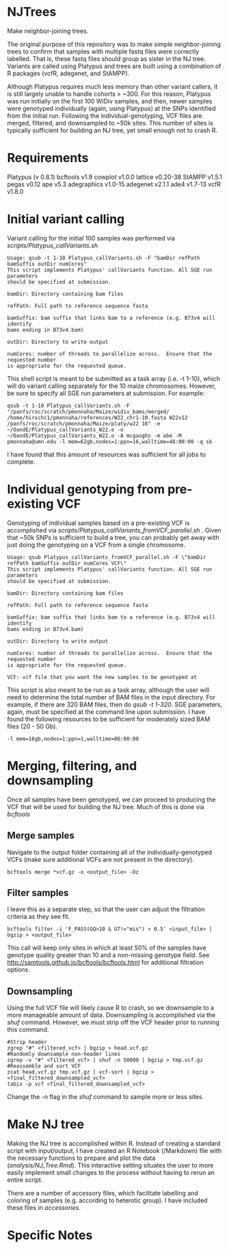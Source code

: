 # NJTrees
Make neighbor-joining trees.

The original purpose of this repository was to make simple neighbor-joining trees to confirm that samples with multiple fastq files were correctly labelled.  That is, these fastq files should group as sister in the NJ tree.  Variants are called using Platypus and trees are built using a combination of R packages (vcfR, adegenet, and StAMPP).

Although Platypus requires much less memory than other variant callers, it is still largely unable to handle cohorts > ~300.  For this reason, Platypus was run initially on the first 100 WiDiv samples, and then, newer samples were genotyped individually (again, using Platypus) at the SNPs identified from the initial run.  Following the individual-genotyping, VCF files are merged, filtered, and downsampled to ~50k sites.  This number of sites is typically sufficient for building an NJ tree, yet small enough not to crash R.

# Requirements
Platypus (v 0.8.1)
bcftools v1.9
cowplot v1.0.0
lattice v0.20-38
StAMPP  v1.5.1               
pegas v0.12 
ape v5.3
adegraphics v1.0-15
adegenet v2.1.1
ade4 v1.7-13
vcfR v1.8.0

# Initial variant calling
Variant calling for the initial 100 samples was performed via *scripts/Platypus_callVariants.sh* 

    Usage: qsub -t 1-10 Platypus_callVariants.sh -F "bamDir refPath bamSuffix outDir numCores"
    This script implements Platypus' callVariants function. All SGE run parameters
    should be specified at submission.

    bamDir: Directory containing bam files

    refPath: Full path to reference sequence fasta

    bamSuffix: bam suffix that links bam to a reference (e.g. B73v4 will identify
    bams ending in B73v4.bam)

    outDir: Directory to write output

    numCores: number of threads to parallelize across.  Ensure that the requested number
    is appropriate for the requested queue.

This shell script is meant to be submitted as a task array (i.e. -t 1-10), which will do variant calling separately for the 10 maize chromosomes.  However, be sure to specify all SGE run parameters at submission.  For example:

    qsub -t 1-10 Platypus_callVariants.sh -F "/panfs/roc/scratch/pmonnaha/Maize/widiv_bams/merged/ /home/hirschc1/pmonnaha/references/W22_chr1-10.fasta W22v12 /panfs/roc/scratch/pmonnaha/Maize/platy/w22 16" -e ~/OandE/Platypus_callVariants_W22.e -o ~/OandE/Platypus_callVariants_W22.o -A mcgaughs -m abe -M pmonnaha@umn.edu -l mem=62gb,nodes=1:ppn=16,walltime=48:00:00 -q sb
    
I have found that this amount of resources was sufficient for all jobs to complete.

# Individual genotyping from pre-existing VCF
Genotyping of individual samples based on a pre-existing VCF is accomplished via *scripts/Platypus_callVariants_fromVCF_parallel.sh* . Given that ~50k SNPs is sufficient to build a tree, you can probably get away with just doing the genotyping on a VCF from a single chromosome.

    Usage: qsub Platypus_callVariants_fromVCF_parallel.sh -F \"bamDir refPath bamSuffix outDir numCores VCF\"
    This script implements Platypus' callVariants function. All SGE run parameters
    should be specified at submission.

    bamDir: Directory containing bam files

    refPath: Full path to reference sequence fasta

    bamSuffix: bam suffix that links bam to a reference (e.g. B73v4 will identify
    bams ending in B73v4.bam)

    outDir: Directory to write output

    numCores: number of threads to parallelize across.  Ensure that the requested number
    is appropriate for the requested queue.

    VCF: vcf file that you want the new samples to be genotyped at
    
This script is also meant to be run as a task array, although the user will need to determine the total number of BAM files in the input directory.  For example, if there are 320 BAM files, then do *qsub -t 1-320*.  SGE parameters, again, must be specified at the command line upon submission.  I have found the following resources to be sufficient for moderately sized BAM files (20 - 50 Gb). 

    -l mem=16gb,nodes=1:ppn=1,walltime=06:00:00
    
# Merging, filtering, and downsampling
Once all samples have been genotyped, we can proceed to producing the VCF that will be used for building the NJ tree.  Much of this is done via *bcftools*

## Merge samples
Navigate to the output folder containing all of the individually-genotyped VCFs (make sure additional VCFs are not present in the directory).

    bcftools merge *vcf.gz -o <output_file> -Oz
    
## Filter samples
I leave this as a separate step, so that the user can adjust the filtration criteria as they see fit.

    bcftools filter -i 'F_PASS(GQ>10 & GT!="mis") > 0.5' <input_file> | bgzip > <output_file>
    
This call will keep only sites in which at least 50% of the samples have genotype quality greater than 10 and a non-missing genotype field. See http://samtools.github.io/bcftools/bcftools.html for additional filtration options.

## Downsampling
Using the full VCF file will likely cause R to crash, so we downsample to a more manageable amount of data.  Downsampling is accomplished via the *shuf* command.  However, we must strip off the VCF header prior to running this command.

    #Strip header
    zgrep "#" <filtered_vcf> | bgzip > head.vcf.gz
    #Randomly downsample non-header lines
    zgrep -v "#" <filtered_vcf> | shuf -n 50000 | bgzip > tmp.vcf.gz
    #Reassemble and sort VCF
    zcat head.vcf.gz tmp.vcf.gz | vcf-sort | bgzip > <final_filtered_downsampled_vcf>
    tabix -p vcf <final_filtered_downsampled_vcf>

Change the -n flag in the *shuf* command to sample more or less sites.

# Make NJ tree
Making the NJ tree is accomplished within R.  Instead of creating a standard script with input/output, I have created an R Notebook (/Markdown) file with the necessary functions to prepare and plot the data (*analysis/NJ_Tree.Rmd*).  This interactive setting situates the user to more easily implement small changes to the process without having to rerun an entire script.  

There are a number of accessory files, which facilitate labelling and coloring of samples (e.g. according to heterotic group).  I have included these files in *accessories*.

# Specific Notes
    
